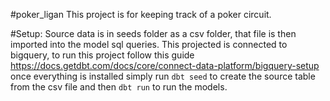#poker_ligan
This project is for keeping track of a poker circuit.

#Setup:
Source data is in seeds folder as a csv folder, that file is then imported into the model sql queries. 
This projected is connected to bigquery, to run this project follow this guide https://docs.getdbt.com/docs/core/connect-data-platform/bigquery-setup
once everything is installed simply run `dbt seed` to create the source table from the csv file and then `dbt run` to run the models.
